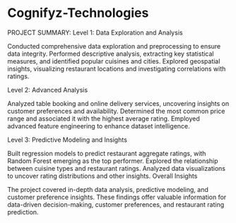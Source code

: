 # Cognifyz-Technologies

PROJECT SUMMARY:
Level 1: Data Exploration and Analysis

Conducted comprehensive data exploration and preprocessing to ensure data integrity.
Performed descriptive analysis, extracting key statistical measures, and identified popular cuisines and cities.
Explored geospatial insights, visualizing restaurant locations and investigating correlations with ratings.

Level 2: Advanced Analysis

Analyzed table booking and online delivery services, uncovering insights on customer preferences and availability.
Determined the most common price range and associated it with the highest average rating.
Employed advanced feature engineering to enhance dataset intelligence.

Level 3: Predictive Modeling and Insights

Built regression models to predict restaurant aggregate ratings, with Random Forest emerging as the top performer.
Explored the relationship between cuisine types and restaurant ratings.
Analyzed data visualizations to uncover rating distributions and other insights.
Overall Insights

The project covered in-depth data analysis, predictive modeling, and customer preference insights. These findings offer valuable information for data-driven decision-making, customer preferences, and restaurant rating prediction.

